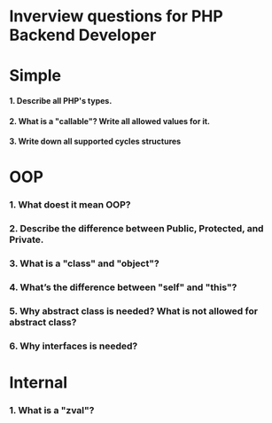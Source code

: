 Inverview questions for PHP Backend Developer
=============================================

# Simple

#### 1. Describe all PHP's types.

#### 2. What is a "callable"? Write all allowed values for it.

#### 3. Write down all supported cycles structures

# OOP

### 1. What doest it mean OOP?

### 2. Describe the difference between Public, Protected, and Private.

### 3. What is a "class" and "object"?

### 4. What’s the difference between "self" and "this"?

### 5. Why abstract class is needed? What is not allowed for abstract class?

### 6. Why interfaces is needed?

# Internal

### 1. What is a "zval"?
